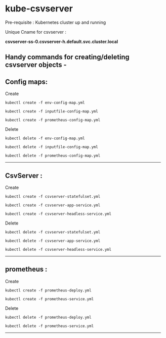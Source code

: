 # kube-csvserver

Pre-requisite : Kubernetes cluster up and running 

Unique Cname for csvserver :

  **csvserver-ss-0.csvserver-h.default.svc.cluster.local**

Handy commands for creating/deleting csvserver objects -
---------------------------------------------------------------

**Config maps**:
---------------------------------------------------------------
Create

```
kubectl create -f env-config-map.yml

kubectl create -f inputfile-config-map.yml

kubectl create -f prometheus-config-map.yml
```

Delete

```
kubectl delete -f env-config-map.yml

kubectl delete -f inputfile-config-map.yml

kubectl delete -f prometheus-config-map.yml
```
---------------------------------------------------------------

**CsvServer** :
---------------------------------------------------------------
Create

```
kubectl create -f csvserver-statefulset.yml

kubectl create -f csvserver-app-service.yml

kubectl create -f csvserver-headless-service.yml
```

Delete

```
kubectl delete -f csvserver-statefulset.yml

kubectl delete -f csvserver-app-service.yml

kubectl delete -f csvserver-headless-service.yml
```
---------------------------------------------------------------

**prometheus** :
---------------------------------------------------------------
Create

```
kubectl create -f prometheus-deploy.yml

kubectl create -f prometheus-service.yml
```


Delete

```
kubectl delete -f prometheus-deploy.yml

kubectl delete -f prometheus-service.yml
```
---------------------------------------------------------------
